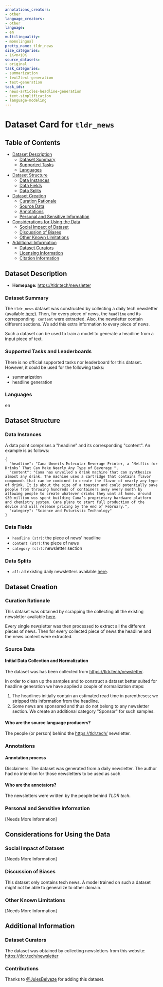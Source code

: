 ```yaml
---
annotations_creators:
- other
language_creators:
- other
language:
- en
multilinguality:
- monolingual
pretty_name: tldr_news
size_categories:
- 1K<n<10K
source_datasets:
- original
task_categories:
- summarization
- text2text-generation
- text-generation
task_ids:
- news-articles-headline-generation
- text-simplification
- language-modeling
---
```


# Dataset Card for `tldr_news`

## Table of Contents

- [Dataset Description](#dataset-description)
    - [Dataset Summary](#dataset-summary)
    - [Supported Tasks](#supported-tasks-and-leaderboards)
    - [Languages](#languages)
- [Dataset Structure](#dataset-structure)
    - [Data Instances](#data-instances)
    - [Data Fields](#data-instances)
    - [Data Splits](#data-instances)
- [Dataset Creation](#dataset-creation)
    - [Curation Rationale](#curation-rationale)
    - [Source Data](#source-data)
    - [Annotations](#annotations)
    - [Personal and Sensitive Information](#personal-and-sensitive-information)
- [Considerations for Using the Data](#considerations-for-using-the-data)
    - [Social Impact of Dataset](#social-impact-of-dataset)
    - [Discussion of Biases](#discussion-of-biases)
    - [Other Known Limitations](#other-known-limitations)
- [Additional Information](#additional-information)
    - [Dataset Curators](#dataset-curators)
    - [Licensing Information](#licensing-information)
    - [Citation Information](#citation-information)

## Dataset Description

- **Homepage:** https://tldr.tech/newsletter

### Dataset Summary

The `tldr_news` dataset was constructed by collecting a daily tech newsletter (available
[here](https://tldr.tech/newsletter)). Then, for every piece of news, the `headline` and its corresponding `
content` were extracted.
Also, the newsletter contain different sections. We add this extra information to every piece of news.

Such a dataset can be used to train a model to generate a headline from a input piece of text.

### Supported Tasks and Leaderboards

There is no official supported tasks nor leaderboard for this dataset. However, it could be used for the following
tasks:

- summarization
- headline generation

### Languages

en

## Dataset Structure

### Data Instances

A data point comprises a "headline" and its corresponding "content".
An example is as follows:

```
{
  "headline": "Cana Unveils Molecular Beverage Printer, a ‘Netflix for Drinks’ That Can Make Nearly Any Type of Beverage ",
  "content": "Cana has unveiled a drink machine that can synthesize almost any drink. The machine uses a cartridge that contains flavor compounds that can be combined to create the flavor of nearly any type of drink. It is about the size of a toaster and could potentially save people from throwing hundreds of containers away every month by allowing people to create whatever drinks they want at home. Around $30 million was spent building Cana’s proprietary hardware platform and chemistry system. Cana plans to start full production of the device and will release pricing by the end of February.",
  "category": "Science and Futuristic Technology"
}
```

### Data Fields

- `headline (str)`: the piece of news' headline
- `content (str)`: the piece of news
- `category (str)`: newsletter section

### Data Splits

- `all`: all existing daily newsletters available [here](https://tldr.tech/newsletter).

## Dataset Creation

### Curation Rationale

This dataset was obtained by scrapping the collecting all the existing newsletter
available [here](https://tldr.tech/newsletter).

Every single newsletter was then processed to extract all the different pieces of news. Then for every collected piece
of news the headline and the news content were extracted.

### Source Data

#### Initial Data Collection and Normalization

The dataset was has been collected from https://tldr.tech/newsletter.

In order to clean up the samples and to construct a dataset better suited for headline generation we have applied a
couple of normalization steps:

1. The headlines initially contain an estimated read time in parentheses; we stripped this information from the
   headline.
2. Some news are sponsored and thus do not belong to any newsletter section. We create an additional category "Sponsor"
   for such samples.

#### Who are the source language producers?

The people (or person) behind the https://tldr.tech/ newsletter.

### Annotations

#### Annotation process

Disclaimers: The dataset was generated from a daily newsletter. The author had no intention for those newsletters to be
used as such.

#### Who are the annotators?

The newsletters were written by the people behind *TLDR tech*.

### Personal and Sensitive Information

[Needs More Information]

## Considerations for Using the Data

### Social Impact of Dataset

[Needs More Information]

### Discussion of Biases

This dataset only contains tech news. A model trained on such a dataset might not be able to generalize to other domain.

### Other Known Limitations

[Needs More Information]

## Additional Information

### Dataset Curators

The dataset was obtained by collecting newsletters from this website: https://tldr.tech/newsletter

### Contributions

Thanks to [@JulesBelveze](https://github.com/JulesBelveze) for adding this dataset.